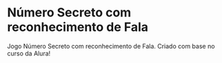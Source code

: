 # Número Secreto com reconhecimento de Fala
Jogo Número Secreto com reconhecimento de Fala. Criado com base no curso da Alura!

